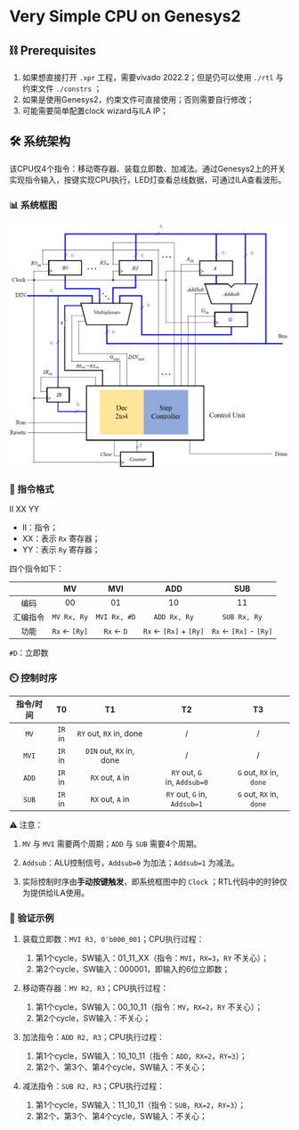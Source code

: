 # Very Simple CPU on Genesys2

## ⛓ Prerequisites

1. 如果想直接打开 `.xpr` 工程，需要vivado 2022.2；但是仍可以使用 `./rtl` 与约束文件 `./constrs` ；
2. 如果是使用Genesys2，约束文件可直接使用；否则需要自行修改；
3. 可能需要简单配置clock wizard与ILA IP；

## 🛠️ 系统架构

该CPU仅4个指令：移动寄存器、装载立即数、加减法。通过Genesys2上的开关实现指令输入，按键实现CPU执行，LED灯查看总线数据，可通过ILA查看波形。

### 📊 系统框图

<img src="./images/system.png" width="600px" alt="系统框图">

### 📜 指令格式

II XX YY

- II：指令；
- XX：表示 `Rx` 寄存器；
- YY：表示 `Ry` 寄存器；

四个指令如下：

|          |          MV          |       MVI       |              ADD              |              SUB              |
| :------: | :------------------: | :--------------: | :----------------------------: | :----------------------------: |
|   编码   |          00          |        01        |               10               |               11               |
| 汇编指令 |    `MV Rx, Ry`    |  `MVI Rx, #D`  |         `ADD Rx, Ry`         |         `SUB Rx, Ry`         |
|   功能   | `Rx` ← `[Ry]` | `Rx` ← `D` | `Rx` ← `[Rx]` + `[Ry]` | `Rx` ← `[Rx]` - `[Ry]` |

`#D`：立即数

### ⏲️ 控制时序

| 指令/时间 |  T0  |          T1          |           T2           |         T3         |
| :-------: | :---: | :------------------: | :---------------------: | :----------------: |
|    `MV`    | `IR` in | `RY` out, `RX` in, done |            /            |         /         |
|    `MVI`    | `IR` in | `DIN` out, `RX` in, done |            /            |         /         |
|    `ADD`    | `IR` in |     `RX` out, `A` in     | `RY` out, `G` in, `Addsub=0` | `G` out, `RX` in, `done` |
|    `SUB`    | `IR` in |     `RX` out, `A` in     | `RY` out, `G` in, `Addsub=1` |  `G` out, `RX` in, `done`  |

⚠️ 注意：

1. `MV` 与 `MVI` 需要两个周期；`ADD` 与 `SUB` 需要4个周期。

2. `Addsub`：ALU控制信号，`Addsub=0` 为加法；`Addsub=1` 为减法。

3. 实际控制时序由**手动按键触发**，即系统框图中的 `Clock` ；RTL代码中的时钟仅为提供给ILA使用。

### 📌 验证示例

1. 装载立即数：`MVI R3, 0'b000_001`；CPU执行过程：

   1. 第1个cycle，SW输入：01_11_XX（指令：`MVI`，`RX=3`，`RY` 不关心）；
   2. 第2个cycle，SW输入：000001，即输入的6位立即数；

2. 移动寄存器：`MV R2, R3`；CPU执行过程：

   1. 第1个cycle，SW输入：00_10_11（指令：`MV`，`RX=2`，`RY` 不关心）；
   2. 第2个cycle，SW输入：不关心；

3. 加法指令：`ADD R2, R3`；CPU执行过程：

   1. 第1个cycle，SW输入：10_10_11（指令：`ADD`，`RX=2`，`RY=3`）；
   2. 第2个、第3个、第4个cycle，SW输入：不关心；

4. 减法指令：`SUB R2, R3`；CPU执行过程：

   1. 第1个cycle，SW输入：11_10_11（指令：`SUB`，`RX=2`，`RY=3`）；
   2. 第2个、第3个、第4个cycle，SW输入：不关心；
